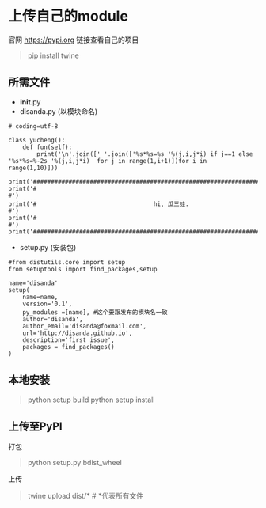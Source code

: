 # 上传自己的module

官网 https://pypi.org 链接查看自己的项目

> pip install twine

## 所需文件

- __init__.py
- disanda.py (以模块命名)
```
# coding=utf-8

class yucheng():
    def fun(self):
        print('\n'.join([' '.join(['%s*%s=%s '%(j,i,j*i) if j==1 else '%s*%s=%-2s '%(j,i,j*i)  for j in range(1,i+1)])for i in range(1,10)]))

print('###########################################################################')
print('#                                                                         #')
print('#                                 hi, 瓜三娃.                              #')
print('#                                                                         #')
print('###########################################################################')
```

- setup.py (安装包)
```
#from distutils.core import setup
from setuptools import find_packages,setup

name='disanda'
setup(
    name=name, 
    version='0.1',
    py_modules =[name], #这个要跟发布的模块名一致
    author='disanda',
    author_email='disanda@foxmail.com',
    url='http://disanda.github.io',
    description='first issue',
    packages = find_packages()
)
```



## 本地安装

>python setup build
>python setup install

## 上传至PyPI

打包
>python setup.py bdist_wheel

上传
>twine upload dist/* # *代表所有文件
